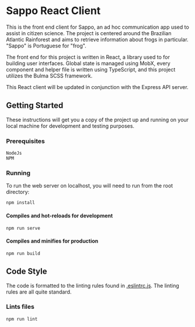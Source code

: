 # Sappo React Client

This is the front end client for Sappo, an ad hoc communication app used to assist in citizen science. The project is centered around the Brazilian Atlantic Rainforest and aims to retrieve information about frogs in particular. "Sappo" is Portuguese for "frog".

The front end for this project is written in React, a library used to for building user interfaces. Global state is managed using MobX, every component and helper file is written using TypeScript, and this project utilizes the Bulma SCSS framework.

This React client will be updated in conjunction with the Express API server.

## Getting Started

These instructions will get you a copy of the project up and running on your local machine for development and testing purposes.

### Prerequisites

```
NodeJs
NPM
```

### Running

To run the web server on localhost, you will need to run from the root directory: 

```
npm install
```

#### Compiles and hot-reloads for development
```
npm run serve
```

#### Compiles and minifies for production
```
npm run build
```

## Code Style

The code is formatted to the linting rules found in [.eslintrc.js](.eslintrc.js). The linting rules are all quite standard.

### Lints files
```
npm run lint
```
